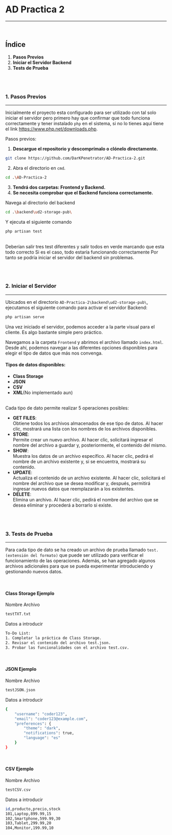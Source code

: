 # AD Practica 2

---
<br>


## **Índice**

1. **Pasos Previos**
2. **Iniciar el Servidor Backend**
3. **Tests de Prueba**


<br><br>

### **1. Pasos Previos** 
---
Inicialmente el proyecto esta configurado para ser utilizado con tal solo iniciar el servidor pero primero hay que confirmar que todo funciona correctamente y tener instalado ``php`` en el sistema, si no lo tienes aquí tiene el link https://www.php.net/downloads.php.

Pasos previos:

1. **Descargue el repositorio y descomprímalo o clónelo directamente.**
```bash
git clone https://github.com/DarKPenetrator/AD-Practica-2.git
```
2. Abra el directorio en `cmd`.

```bash
cd .\AD-Practica-2
```
3. **Tendrá dos carpetas: Frontend y Backend.**
4. **Se necesita comprobar que el Backend funciona correctamente.**

Navega al directorio del backend
```bash
cd .\backend\ud2-storage-pub\
```

Y ejecuta el siguiente comando
```bash
php artisan test
```
<br>
Deberían salir tres test diferentes y salir todos en verde marcando que esta todo correcto
Si es el caso, todo estaría funcionando correctamente
Por tanto se podría iniciar el servidor del backend sin problemas.



<br><br>

### **2. Iniciar el Servidor**

---

Ubicados en el directorio `AD-Practica-2\backend\ud2-storage-pub\`, ejecutamos el siguiente comando para activar el servidor Backend:

```bash
php artisan serve
```


Una vez iniciado el servidor, podemos acceder a la parte visual para el cliente. Es algo bastante simple pero práctico.

Navegamos a la carpeta `Frontend` y abrimos el archivo llamado `index.html`. Desde ahí, podemos navegar a las diferentes opciones disponibles para elegir el tipo de datos que más nos convenga.

#### **Tipos de datos disponibles:**

- **Class Storage**   
- **JSON**    
- **CSV**
- **XML**(No implementado aun) 
<br><br>

Cada tipo de dato permite realizar 5 operaciones posibles:

- **GET FILES**:  
    Obtiene todos los archivos almacenados de ese tipo de datos. Al hacer clic, mostrará una lista con los nombres de los archivos disponibles.
    <br>
- **STORE**:  
    Permite crear un nuevo archivo. Al hacer clic, solicitará ingresar el nombre del archivo a guardar y, posteriormente, el contenido del mismo.
    <br>
- **SHOW**:  
    Muestra los datos de un archivo específico. Al hacer clic, pedirá el nombre de un archivo existente y, si se encuentra, mostrará su contenido.
    <br>
- **UPDATE**:  
    Actualiza el contenido de un archivo existente. Al hacer clic, solicitará el nombre del archivo que se desea modificar y, después, permitirá ingresar nuevos datos que reemplazarán a los existentes.
    <br>
- **DELETE**:  
    Elimina un archivo. Al hacer clic, pedirá el nombre del archivo que se desea eliminar y procederá a borrarlo si existe.
	<br>



<br><br>
### **3. Tests de Prueba**

---


Para cada tipo de dato se ha creado un archivo de prueba llamado `test.(extensión del formato)` que puede ser utilizado para verificar el funcionamiento de las operaciones. Además, se han agregado algunos archivos adicionales para que se pueda experimentar introduciendo y gestionando nuevos datos.

<br>

#### Class Storage Ejemplo


Nombre Archivo
```bash
testTXT.txt
```



Datos a introducir
```bash
To-Do List:
1. Completar la práctica de Class Storage.
2. Revisar el contenido del archivo test.json.
3. Probar las funcionalidades con el archivo test.csv.
```
<br>

#### JSON Ejemplo


Nombre Archivo
```bash
testJSON.json
```



Datos a introducir
```bash
{
    "username": "coder123",
    "email": "coder123@example.com",
    "preferences": {
        "theme": "dark",
        "notifications": true,
        "language": "es"
    }
}
```
<br>

#### CSV Ejemplo


Nombre Archivo
```bash
testCSV.csv
```



Datos a introducir
```bash
id,producto,precio,stock
101,Laptop,899.99,15
102,Smartphone,599.99,30
103,Tablet,299.99,20
104,Monitor,199.99,10
```

